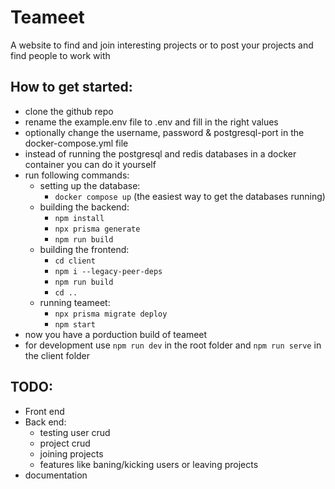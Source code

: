 # Teameet

A website to find and join interesting projects or to post your projects and find people to work with

## How to get started:
- clone the github repo
- rename the example.env file to .env and fill in the right values
- optionally change the username, password & postgresql-port in the docker-compose.yml file
- instead of running the postgresql and redis databases in a docker container you can do it yourself
- run following commands:
    - setting up the database:
        - `docker compose up` (the easiest way to get the databases running)
    - building the backend:
        - `npm install`
        - `npx prisma generate`
        - `npm run build`
    - building the frontend:
        - `cd client`
        - `npm i --legacy-peer-deps`
        - `npm run build`
        - `cd ..`
    - running teameet:
        - `npx prisma migrate deploy`
        - `npm start`
- now you have a porduction build of teameet
- for development use `npm run dev` in the root folder and `npm run serve` in the client folder

## TODO:
- Front end
- Back end:
    - testing user crud
    - project crud
    - joining projects
    - features like baning/kicking users or leaving projects
- documentation
